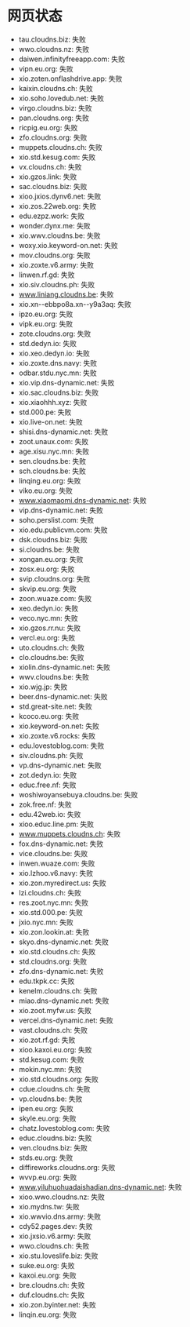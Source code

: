 # 网页状态
- tau.cloudns.biz: 失败
- wwo.cloudns.nz: 失败
- daiwen.infinityfreeapp.com: 失败
- vipn.eu.org: 失败
- xio.zoten.onflashdrive.app: 失败
- kaixin.cloudns.ch: 失败
- xio.soho.lovedub.net: 失败
- virgo.cloudns.biz: 失败
- pan.cloudns.org: 失败
- ricpig.eu.org: 失败
- zfo.cloudns.org: 失败
- muppets.cloudns.ch: 失败
- xio.std.kesug.com: 失败
- vx.cloudns.ch: 失败
- xio.gzos.link: 失败
- sac.cloudns.biz: 失败
- xioo.jxios.dynv6.net: 失败
- xio.zos.22web.org: 失败
- edu.ezpz.work: 失败
- wonder.dynx.me: 失败
- xio.wwv.cloudns.be: 失败
- woxy.xio.keyword-on.net: 失败
- mov.cloudns.org: 失败
- xio.zoxte.v6.army: 失败
- linwen.rf.gd: 失败
- xio.siv.cloudns.ph: 失败
- www.liniang.cloudns.be: 失败
- xio.xn--ebbpo8a.xn--y9a3aq: 失败
- ipzo.eu.org: 失败
- vipk.eu.org: 失败
- zote.cloudns.org: 失败
- std.dedyn.io: 失败
- xio.xeo.dedyn.io: 失败
- xio.zoxte.dns.navy: 失败
- odbar.stdu.nyc.mn: 失败
- xio.vip.dns-dynamic.net: 失败
- xio.sac.cloudns.biz: 失败
- xio.xiaohhh.xyz: 失败
- std.000.pe: 失败
- xio.live-on.net: 失败
- shisi.dns-dynamic.net: 失败
- zoot.unaux.com: 失败
- age.xisu.nyc.mn: 失败
- sen.cloudns.be: 失败
- sch.cloudns.be: 失败
- linqing.eu.org: 失败
- viko.eu.org: 失败
- www.xiaomaomi.dns-dynamic.net: 失败
- vip.dns-dynamic.net: 失败
- soho.perslist.com: 失败
- xio.edu.publicvm.com: 失败
- dsk.cloudns.biz: 失败
- si.cloudns.be: 失败
- xongan.eu.org: 失败
- zosx.eu.org: 失败
- svip.cloudns.org: 失败
- skvip.eu.org: 失败
- zoon.wuaze.com: 失败
- xeo.dedyn.io: 失败
- veco.nyc.mn: 失败
- xio.gzos.rr.nu: 失败
- vercl.eu.org: 失败
- uto.cloudns.ch: 失败
- clo.cloudns.be: 失败
- xiolin.dns-dynamic.net: 失败
- wwv.cloudns.be: 失败
- xio.wjg.jp: 失败
- beer.dns-dynamic.net: 失败
- std.great-site.net: 失败
- kcoco.eu.org: 失败
- xio.keyword-on.net: 失败
- xio.zoxte.v6.rocks: 失败
- edu.lovestoblog.com: 失败
- siv.cloudns.ph: 失败
- vp.dns-dynamic.net: 失败
- zot.dedyn.io: 失败
- educ.free.nf: 失败
- woshiwoyansebuya.cloudns.be: 失败
- zok.free.nf: 失败
- edu.42web.io: 失败
- xioo.educ.line.pm: 失败
- www.muppets.cloudns.ch: 失败
- fox.dns-dynamic.net: 失败
- vice.cloudns.be: 失败
- inwen.wuaze.com: 失败
- xio.lzhoo.v6.navy: 失败
- xio.zon.myredirect.us: 失败
- lzi.cloudns.ch: 失败
- res.zoot.nyc.mn: 失败
- xio.std.000.pe: 失败
- jxio.nyc.mn: 失败
- xio.zon.lookin.at: 失败
- skyo.dns-dynamic.net: 失败
- xio.std.cloudns.ch: 失败
- std.cloudns.org: 失败
- zfo.dns-dynamic.net: 失败
- edu.tkpk.cc: 失败
- kenelm.cloudns.ch: 失败
- miao.dns-dynamic.net: 失败
- xio.zoot.myfw.us: 失败
- vercel.dns-dynamic.net: 失败
- vast.cloudns.ch: 失败
- xio.zot.rf.gd: 失败
- xioo.kaxoi.eu.org: 失败
- std.kesug.com: 失败
- mokin.nyc.mn: 失败
- xio.std.cloudns.org: 失败
- cdue.cloudns.ch: 失败
- vp.cloudns.be: 失败
- ipen.eu.org: 失败
- skyle.eu.org: 失败
- chatz.lovestoblog.com: 失败
- educ.cloudns.biz: 失败
- ven.cloudns.biz: 失败
- stds.eu.org: 失败
- diffireworks.cloudns.org: 失败
- wvvp.eu.org: 失败
- www.yiluhuohuadaishadian.dns-dynamic.net: 失败
- xioo.wwo.cloudns.nz: 失败
- xio.mydns.tw: 失败
- xio.wwvio.dns.army: 失败
- cdy52.pages.dev: 失败
- xio.jxsio.v6.army: 失败
- wwo.cloudns.ch: 失败
- xio.stu.loveslife.biz: 失败
- suke.eu.org: 失败
- kaxoi.eu.org: 失败
- bre.cloudns.ch: 失败
- duf.cloudns.ch: 失败
- xio.zon.byinter.net: 失败
- linqin.eu.org: 失败
